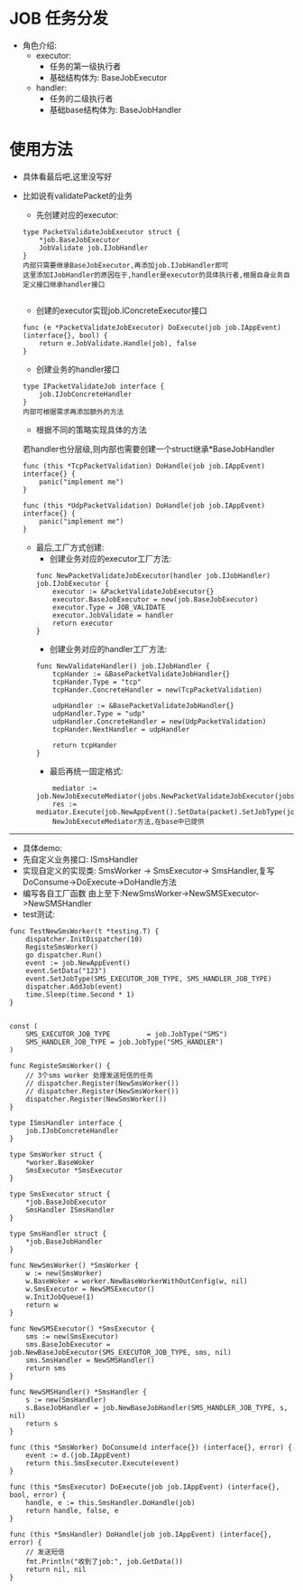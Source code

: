 # JOB 任务分发
- 角色介绍: 
    -   executor: 
        -   任务的第一级执行者
        -   基础结构体为: BaseJobExecutor
    -   handler: 
        -   任务的二级执行者
        -   基础base结构体为: BaseJobHandler
# 使用方法
- 具体看最后吧,这里没写好
* 比如说有validatePacket的业务
    * 先创建对应的executor:
    ```
    type PacketValidateJobExecutor struct {
    	*job.BaseJobExecutor
    	JobValidate job.IJobHandler
    }
    内部只需要继承BaseJobExecutor,再添加job.IJobHandler即可
    这里添加IJobHandler的原因在于,handler是executor的具体执行者,根据自身业务自定义接口继承handler接口
  
    
    ```
    * 创建的executor实现job.IConcreteExecutor接口
    ```
    func (e *PacketValidateJobExecutor) DoExecute(job job.IAppEvent) (interface{}, bool) {
    	return e.JobValidate.Handle(job), false
    }
    
    ```
    *  创建业务的handler接口
    ```
    type IPacketValidateJob interface {
    	job.IJobConcreteHandler
    }
    内部可根据需求再添加额外的方法
    ```
    * 根据不同的策略实现具体的方法
    
    若handler也分层级,则内部也需要创建一个struct继承*BaseJobHandler
    ```
    func (this *TcpPacketValidation) DoHandle(job job.IAppEvent) interface{} {
    	panic("implement me")
    }
    
    func (this *UdpPacketValidation) DoHandle(job job.IAppEvent) interface{} {
    	panic("implement me")
    }
    ```
    * 最后,工厂方式创建:
        -   创建业务对应的executor工厂方法:
        ```
        func NewPacketValidateJobExecutor(handler job.IJobHandler) job.IJobExecutor {
        	executor := &PacketValidateJobExecutor{}
        	executor.BaseJobExecutor = new(job.BaseJobExecutor)
        	executor.Type = JOB_VALIDATE
        	executor.JobValidate = handler
        	return executor
        }
        ```
        - 创建业务对应的handler工厂方法:
        ```
        func NewValidateHandler() job.IJobHandler {
        	tcpHander := &BasePacketValidateJobHandler{}
        	tcpHander.Type = "tcp"
        	tcpHander.ConcreteHandler = new(TcpPacketValidation)
        
        	udpHandler := &BasePacketValidateJobHandler{}
        	udpHandler.Type = "udp"
        	udpHandler.ConcreteHandler = new(UdpPacketValidation)
        	tcpHander.NextHandler = udpHandler
        
        	return tcpHander
        }
        ```
        - 最后再统一固定格式:
        ```
            mediator := job.NewJobExecuteMediator(jobs.NewPacketValidateJobExecutor(jobs.NewValidateHandler()))
            res := mediator.Execute(job.NewAppEvent().SetData(packet).SetJobType(jobs.JOB_VALIDATE))
            NewJobExecuteMediator方法,在base中已提供
        ```
---

- 具体demo: 
- 先自定义业务接口: ISmsHandler
-   实现自定义的实现类: SmsWorker -> SmsExecutor-> SmsHandler,复写DoConsume->DoExecute->DoHandle方法
-   编写各自工厂函数 由上至下:NewSmsWorker->NewSMSExecutor->NewSMSHandler
-   test测试: 
```
func TestNewSmsWorker(t *testing.T) {
	dispatcher.InitDispatcher(10)
	RegisteSmsWorker()
	go dispatcher.Run()
	event := job.NewAppEvent()
	event.SetData("123")
	event.SetJobType(SMS_EXECUTOR_JOB_TYPE, SMS_HANDLER_JOB_TYPE)
	dispatcher.AddJob(event)
	time.Sleep(time.Second * 1)
}
```
```

const (
	SMS_EXECUTOR_JOB_TYPE         = job.JobType("SMS")
	SMS_HANDLER_JOB_TYPE = job.JobType("SMS_HANDLER")
)

func RegisteSmsWorker() {
	// 3个sms worker 处理发送短信的任务
	// dispatcher.Register(NewSmsWorker())
	// dispatcher.Register(NewSmsWorker())
	dispatcher.Register(NewSmsWorker())
}

type ISmsHandler interface {
	job.IJobConcreteHandler
}

type SmsWorker struct {
	*worker.BaseWoker
	SmsExecutor *SmsExecutor
}

type SmsExecutor struct {
	*job.BaseJobExecutor
	SmsHandler ISmsHandler
}

type SmsHandler struct {
	*job.BaseJobHandler
}

func NewSmsWorker() *SmsWorker {
	w := new(SmsWorker)
	w.BaseWoker = worker.NewBaseWorkerWithOutConfig(w, nil)
	w.SmsExecutor = NewSMSExecutor()
	w.InitJobQueue(1)
	return w
}

func NewSMSExecutor() *SmsExecutor {
	sms := new(SmsExecutor)
	sms.BaseJobExecutor = job.NewBaseJobExecutor(SMS_EXECUTOR_JOB_TYPE, sms, nil)
	sms.SmsHandler = NewSMSHandler()
	return sms
}

func NewSMSHandler() *SmsHandler {
	s := new(SmsHandler)
	s.BaseJobHandler = job.NewBaseJobHandler(SMS_HANDLER_JOB_TYPE, s, nil)
	return s
}

func (this *SmsWorker) DoConsume(d interface{}) (interface{}, error) {
	event := d.(job.IAppEvent)
	return this.SmsExecutor.Execute(event)
}

func (this *SmsExecutor) DoExecute(job job.IAppEvent) (interface{}, bool, error) {
	handle, e := this.SmsHandler.DoHandle(job)
	return handle, false, e
}

func (this *SmsHandler) DoHandle(job job.IAppEvent) (interface{}, error) {
	// 发送短信
	fmt.Println("收到了job:", job.GetData())
	return nil, nil
}


```